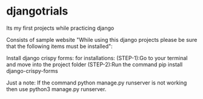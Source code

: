 # djangotrials

Its my first projects while practicing django


Consists of sample website
"While using this django projects please be sure that the following items must be installed":

Install django crispy forms:
    for installations: 
    (STEP-1):Go to your terminal and move into the project folder 
    (STEP-2):Run the command pip install django-crispy-forms

Just a note:
    If the command python manage.py runserver is not working then use python3 manage.py runserver.
    
    
    
    
